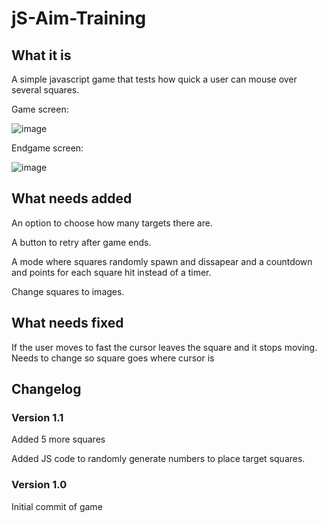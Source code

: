 # jS-Aim-Training
## What it is

A simple javascript game that tests how quick a user can mouse over several squares.

Game screen:

![image](https://user-images.githubusercontent.com/67561957/221859197-3126641d-bb6f-4bf0-91bb-c6a413026915.png)

Endgame screen:

![image](https://user-images.githubusercontent.com/67561957/221832007-4f2c5ddb-9fc5-42ea-ae40-5071c3f5657f.png)

## What needs added 
An option to choose how many targets there are.

A button to retry after game ends.

A mode where squares randomly spawn and dissapear and a countdown and points for each square hit instead of a timer.

Change squares to images.


## What needs fixed
If the user moves to fast the cursor leaves the square and it stops moving. Needs to change so square goes where cursor is

## Changelog
### Version 1.1
Added 5 more squares

Added JS code to randomly generate numbers to place target squares.

### Version 1.0
Initial commit of game
